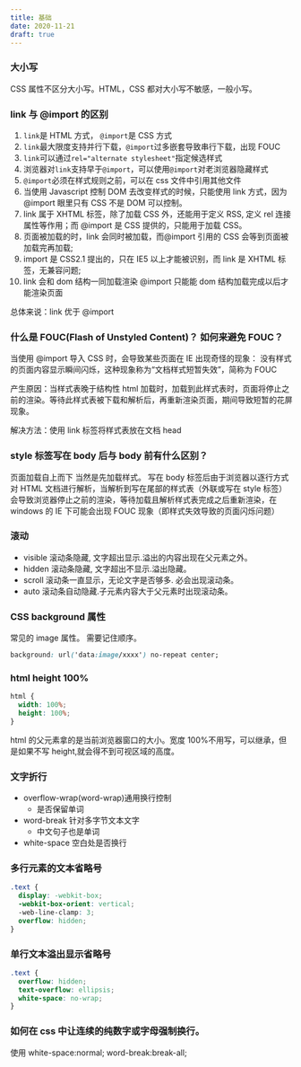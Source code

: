 ```yaml
---
title: 基础
date: 2020-11-21
draft: true
---
```


### 大小写

CSS 属性不区分大小写。HTML，CSS 都对大小写不敏感，一般小写。

### link 与 @import 的区别

1. `link`是 HTML 方式， `@import`是 CSS 方式
2. `link`最大限度支持并行下载，`@import`过多嵌套导致串行下载，出现 FOUC
3. `link`可以通过`rel="alternate stylesheet"`指定候选样式
4. 浏览器对`link`支持早于`@import`，可以使用`@import`对老浏览器隐藏样式
5. `@import`必须在样式规则之前，可以在 css 文件中引用其他文件
6. 当使用 Javascript 控制 DOM 去改变样式的时候，只能使用 link 方式，因为 @import 眼里只有 CSS 不是 DOM 可以控制。
7. link 属于 XHTML 标签，除了加载 CSS 外，还能用于定义 RSS, 定义 rel 连接属性等作用；而 @import 是 CSS 提供的，只能用于加载 CSS。
8. 页面被加载的时，link 会同时被加载，而@import 引用的 CSS 会等到页面被加载完再加载;
9. import 是 CSS2.1 提出的，只在 IE5 以上才能被识别，而 link 是 XHTML 标签，无兼容问题;
10. link 会和 dom 结构一同加载渲染 @import 只能能 dom 结构加载完成以后才能渲染页面

总体来说：link 优于 @import

### 什么是 FOUC(Flash of Unstyled Content)？ 如何来避免 FOUC？

当使用 @import 导入 CSS 时，会导致某些页面在 IE 出现奇怪的现象： 没有样式的页面内容显示瞬间闪烁，这种现象称为“文档样式短暂失效”，简称为 FOUC

产生原因：当样式表晚于结构性 html 加载时，加载到此样式表时，页面将停止之前的渲染。等待此样式表被下载和解析后，再重新渲染页面，期间导致短暂的花屏现象。

解决方法：使用 link 标签将样式表放在文档 head

### style 标签写在 body 后与 body 前有什么区别？

页面加载自上而下 当然是先加载样式。
写在 body 标签后由于浏览器以逐行方式对 HTML 文档进行解析，当解析到写在尾部的样式表（外联或写在 style 标签）会导致浏览器停止之前的渲染，等待加载且解析样式表完成之后重新渲染，在 windows 的 IE 下可能会出现 FOUC 现象（即样式失效导致的页面闪烁问题）

### 滚动

- visible 滚动条隐藏, 文字超出显示.溢出的内容出现在父元素之外。
- hidden 滚动条隐藏, 文字超出不显示.溢出隐藏。
- scroll 滚动条一直显示，无论文字是否够多. 必会出现滚动条。
- auto 滚动条自动隐藏.子元素内容大于父元素时出现滚动条。

### CSS background 属性

常见的 image 属性。 需要记住顺序。

```css
background: url('data:image/xxxx') no-repeat center;
```

### html height 100%

```css
html {
  width: 100%;
  height: 100%;
}
```

html 的父元素拿的是当前浏览器窗口的大小。宽度 100%不用写，可以继承，但是如果不写 height,就会得不到可视区域的高度。

### 文字折行

- overflow-wrap(word-wrap)通用换行控制
  - 是否保留单词
- word-break 针对多字节文本文字
  - 中文句子也是单词
- white-space 空白处是否换行

### 多行元素的文本省略号

```css
.text {
  display: -webkit-box;
  -webkit-box-orient: vertical;
  -web-line-clamp: 3;
  overflow: hidden;
}
```

### 单行文本溢出显示省略号

```css
.text {
  overflow: hidden;
  text-overflow: ellipsis;
  white-space: no-wrap;
}
```

### 如何在 css 中让连续的纯数字或字母强制换行。

使用 white-space:normal; word-break:break-all;
